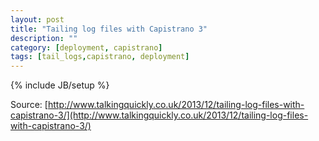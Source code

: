```yaml
---
layout: post
title: "Tailing log files with Capistrano 3"
description: ""
category: [deployment, capistrano]
tags: [tail_logs,capistrano, deployment]
---
```

{% include JB/setup %}

Source: [http://www.talkingquickly.co.uk/2013/12/tailing-log-files-with-capistrano-3/](http://www.talkingquickly.co.uk/2013/12/tailing-log-files-with-capistrano-3/)